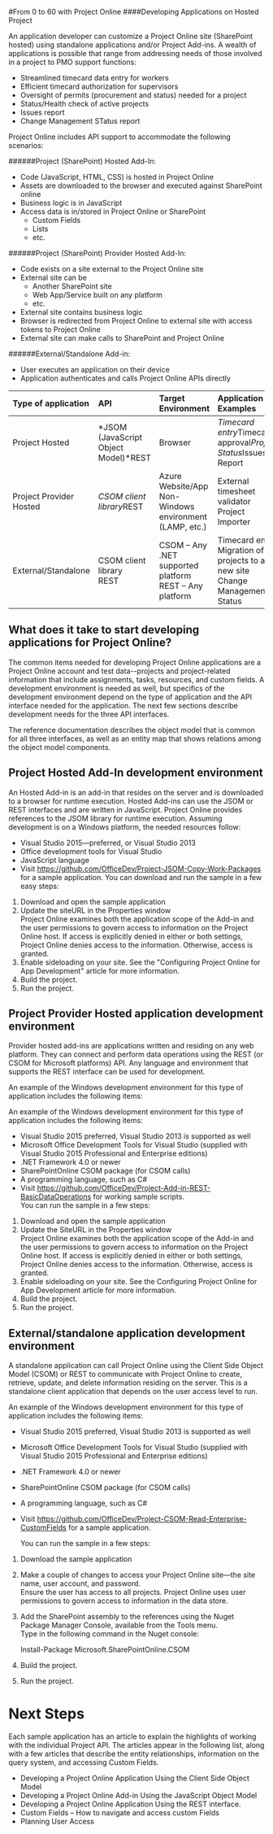 #From 0 to 60 with Project Online
####Developing Applications on Hosted Project
 
An application developer can customize a Project Online site (SharePoint hosted) using standalone applications and/or Project Add-ins. A wealth of applications is possible that range from addressing needs of those involved in a project to PMO support functions:

- Streamlined timecard data entry for workers
- Efficient timecard authorization for supervisors
- Oversight of permits (procurement and status) needed for a project
- Status/Health check of active projects
- Issues report
- Change Management STatus report

Project Online includes API support to accommodate the following scenarios:

######Project (SharePoint) Hosted Add-In:

- Code (JavaScript, HTML, CSS) is hosted in Project Online
- Assets are downloaded to the browser and executed against SharePoint online
- Business logic is in JavaScript 
- Access data is in/stored in Project Online or SharePoint
  - Custom Fields
  - Lists 
  -  etc.
 
  
######Project (SharePoint) Provider Hosted Add-In:

- Code exists on a site external to the Project Online site
- External site can be 
  - Another SharePoint site
  -	Web App/Service built on any platform
  - etc.
- External site contains business logic
- Browser is redirected from Project Online to external site with access tokens to Project Online
- External site can make calls to SharePoint and Project Online

######External/Standalone Add-in:

- User executes an application on their device
- Application authenticates and calls Project Online APIs directly



| Type of application |API |Target Environment|Application Examples
|:------|:------|:------|:------|
| Project Hosted| *JSOM (JavaScript Object Model)*REST | Browser | *Timecard entry*Timecard approval*Project Status*Issues Report |
| Project Provider Hosted | *CSOM client library*REST  | Azure Website/App<br/> Non-Windows environment (LAMP, etc.) | External timesheet validator<br/>Project Importer |
| External/Standalone | CSOM client library<br/>REST | CSOM – Any .NET supported platform<br/>REST – Any platform | Timecard entry<br/>Migration of projects to a new site<br/>Change Management Status |



## What does it take to start developing applications for Project Online?

The common items needed for developing Project Online applications are a Project Online account and test data--projects and project-related information that include assignments, tasks, resources, and custom fields. A development environment is needed as well, but specifics of the development environment depend on the type of application and the API interface needed for the application. The next few sections describe development needs for the three API interfaces.

The reference documentation describes the object model that is common for all three interfaces, as well as an entity map that shows relations among the object model components.

## Project Hosted Add-In development environment

An Hosted Add-in is an add-in that resides on the server and is downloaded to a browser for runtime execution. Hosted Add-ins can use the JSOM or REST interfaces and are written in JavaScript. Project Online provides references to the JSOM library for runtime execution. Assuming development is on a Windows platform, the needed resources follow:

-	Visual Studio 2015—preferred, or Visual Studio 2013 
-	Office development tools for Visual Studio
-	JavaScript language
-	Visit https://github.com/OfficeDev/Project-JSOM-Copy-Work-Packages  for a sample application. 
You can download and run the sample in a few easy steps:
  1.	Download and open the sample application
  2.	Update the siteURL in the Properties window <br />
       Project Online examines both the application scope of the Add-in and the user permissions to govern access to information on the Project Online host. If access is explicitly denied in either or both settings, Project Online denies access to the information. Otherwise, access is granted.
  3.	Enable sideloading on your site. See the "Configuring Project Online for App Development" article for more information. 
  4.	Build the project.
  5.	Run the project.

## Project Provider Hosted application development environment

Provider hosted add-ins  are applications written and residing on any web platform.  They can connect and perform data operations using the REST (or CSOM for Microsoft platforms) API. Any language and environment that supports the REST interface can be used for development. 

An example of the Windows development environment for this type of application includes the following items:

An example of the Windows development environment for this type of application includes the following items:

-	Visual Studio 2015 preferred, Visual Studio 2013 is supported as well
-	Microsoft Office Development Tools for Visual Studio (supplied with Visual Studio 2015 Professional and Enterprise editions)
-	.NET Framework 4.0 or newer
-	SharePointOnline CSOM package (for CSOM calls)
-	A programming language, such as C# 
-	Visit https://github.com/OfficeDev/Project-Add-in-REST-BasicDataOperations for working sample scripts. <br /> 
  You can run the sample in a few steps:
  1.	Download and open the sample application
  2.	Update the SiteURL in the Properties window <br /> 
     Project Online examines both the application scope of the Add-in and the user permissions to govern access to information on the Project Online host. If access is explicitly denied in either or both settings, Project Online denies access to the information. Otherwise, access is granted.
  3.	Enable sideloading on your site. See the Configuring Project Online for App Development article for more information. 
  4.	Build the project.
  5.	Run the project.

## External/standalone application development environment

A standalone application can call Project Online using the Client Side Object Model (CSOM) or REST to communicate with Project Online to create, retrieve, update, and delete information residing on the server. This is a standalone client application that depends on the user access level to run. 

An example of the Windows development environment for this type of application includes the following items:

- 	Visual Studio 2015 preferred, Visual Studio 2013 is supported as well
- 	Microsoft Office Development Tools for Visual Studio (supplied with Visual Studio 2015 Professional and Enterprise editions)
- 	.NET Framework 4.0 or newer
-	SharePointOnline CSOM package (for CSOM calls)
-	A programming language, such as C# 
-	Visit https://github.com/OfficeDev/Project-CSOM-Read-Enterprise-CustomFields for a sample application. 

    You can run the sample in a few steps:

  1.	Download the sample application
  2.	Make a couple of changes to access your Project Online site—the site name, user account, and password.<br />Ensure the user has access to all projects. Project Online uses user permissions to govern access to information in the data store.
  3.	Add the SharePoint assembly to the references using the Nuget Package Manager Console, available from the Tools menu.<br /> 
  Type in the following command in the Nuget console:

        Install-Package Microsoft.SharePointOnline.CSOM

  4.	Build the project.
  5.	Run the project.

# Next Steps

Each sample application has an article to explain the highlights of working with the individual Project API. The articles appear in the following list, along with a few articles that describe the entity relationships, information on the query system, and accessing Custom Fields. 

-	Developing a Project Online Application Using the Client Side Object Model
-	Developing a Project Online Add-in Using the JavaScript Object Model
-	Developing a Project Online Application Using the REST interface.
-	Custom Fields – How to navigate and access custom Fields
-	Planning User Access 



